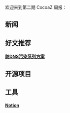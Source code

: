 欢迎来到第二期 CocoaZ 周报：

## 新闻 


## 好文推荐 

#### [防DNS污染系列方案](https://github.com/ChenYilong/iOSBlog/tree/master/Tips/DNS%E6%B1%A1%E6%9F%93%E6%96%B9%E6%A1%88%E8%B0%83%E7%A0%94) 

## 开源项目 

## 工具

#### [Notion](https://www.notion.so/)

